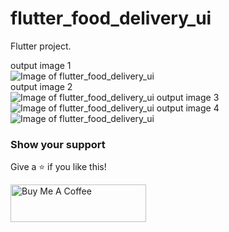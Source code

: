 # flutter_food_delivery_ui

Flutter project.

output image 1 <br />
![Image of flutter_food_delivery_ui](https://github.com/sandeepmaharjan55/flutter-food-delivery-ui/blob/master/outputimages/1.jpg) <br />
output image 2<br />
![Image of flutter_food_delivery_ui](https://github.com/sandeepmaharjan55/flutter-food-delivery-ui/blob/master/outputimages/2.jpg)
output image 3<br />
![Image of flutter_food_delivery_ui](https://github.com/sandeepmaharjan55/flutter-food-delivery-ui/blob/master/outputimages/3.jpg)
output image 4<br />
![Image of flutter_food_delivery_ui](https://github.com/sandeepmaharjan55/flutter-food-delivery-ui/blob/master/outputimages/4.jpg)

### Show your support

Give a ⭐ if you like this!

<a href="https://www.buymeacoffee.com/sandeepmaharjan" target="_blank"><img src="https://cdn.buymeacoffee.com/buttons/v2/default-violet.png" alt="Buy Me A Coffee" height= "60px" width= "217px" ></a>
